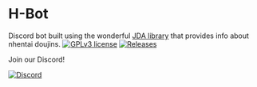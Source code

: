 # H-Bot
Discord bot built using the wonderful [JDA library](https://github.com/DV8FromTheWorld/JDA) that provides info about nhentai doujins.
[![GPLv3 license](https://img.shields.io/badge/License-GPLv3-blue.svg)](http://perso.crans.org/besson/LICENSE.html)
[![Releases](https://img.shields.io/github/v/release/WholesomeGodList/h-bot)](https://github.com/WholesomeGodList/h-bot/releases)

Join our Discord!

[![Discord](https://img.shields.io/discord/624457027095363594)](discord.gg/FQCR6qu)
